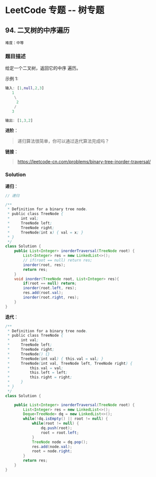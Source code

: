 # LeetCode 专题 -- 树专题

## 94. 二叉树的中序遍历

`难度：中等`

### 题目描述

给定一个二叉树，返回它的中序 遍历。

示例 1:

```matlab
输入: [1,null,2,3]
   1
    \
     2
    /
   3

输出: [1,3,2]
```

**进阶**：

> 递归算法很简单，你可以通过迭代算法完成吗？

**链接**：
> <https://leetcode-cn.com/problems/binary-tree-inorder-traversal/>

### Solution


**递归**：

```java
// 递归

/**
 * Definition for a binary tree node.
 * public class TreeNode {
 *     int val;
 *     TreeNode left;
 *     TreeNode right;
 *     TreeNode(int x) { val = x; }
 * }
 */
class Solution {
    public List<Integer> inorderTraversal(TreeNode root) {
        List<Integer> res = new LinkedList<>();
        // if(root == null) return res;
        inorder(root, res);
        return res;
    }
    void inorder(TreeNode root, List<Integer> res){
        if(root == null) return;
        inorder(root.left, res);
        res.add(root.val);
        inorder(root.right, res);
    }
}
```

**迭代**：

```java
/**
 * Definition for a binary tree node.
 * public class TreeNode {
 *     int val;
 *     TreeNode left;
 *     TreeNode right;
 *     TreeNode() {}
 *     TreeNode(int val) { this.val = val; }
 *     TreeNode(int val, TreeNode left, TreeNode right) {
 *         this.val = val;
 *         this.left = left;
 *         this.right = right;
 *     }
 * }
 */
class Solution {

    public List<Integer> inorderTraversal(TreeNode root) {
        List<Integer> res = new LinkedList<>();
        Deque<TreeNode> dq = new LinkedList<>();
        while(!dq.isEmpty() || root != null) {
            while(root != null) {
                dq.push(root);
                root = root.left;
            }
            TreeNode node = dq.pop();
            res.add(node.val);
            root = node.right;
        }
        return res;
    }
}
```
